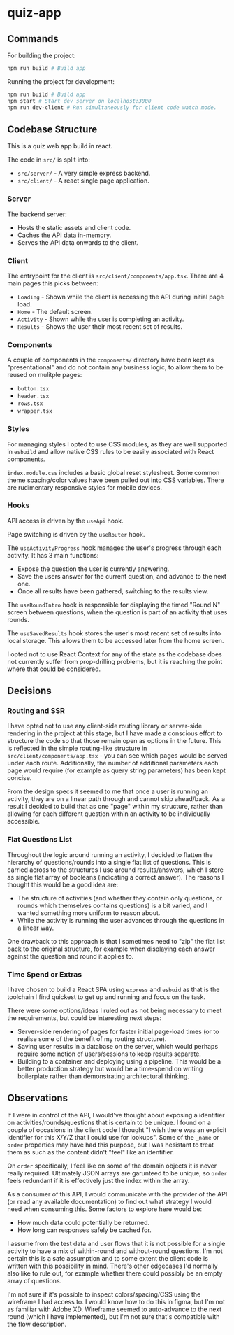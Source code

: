 # quiz-app

## Commands

For building the project:

```bash
npm run build # Build app
```

Running the project for development:

```bash
npm run build # Build app
npm start # Start dev server on localhost:3000
npm run dev-client # Run simultaneously for client code watch mode.
```

## Codebase Structure

This is a quiz web app build in react.

The code in `src/` is split into:

- `src/server/` - A very simple express backend.
- `src/client/` - A react single page application.

### Server

The backend server:

- Hosts the static assets and client code.
- Caches the API data in-memory.
- Serves the API data onwards to the client.

### Client

The entrypoint for the client is `src/client/components/app.tsx`. There are 4 main pages this picks between:

- `Loading` - Shown while the client is accessing the API during initial page load.
- `Home` - The default screen.
- `Activity` - Shown while the user is completing an activity.
- `Results` - Shows the user their most recent set of results.

### Components

A couple of components in the `components/` directory have been kept as "presentational" and do not contain any business logic, to allow them to be reused on mulitple pages:

- `button.tsx`
- `header.tsx`
- `rows.tsx`
- `wrapper.tsx`

### Styles

For managing styles I opted to use CSS modules, as they are well supported in `esbuild` and allow native CSS rules to be easily associated with React components.

`index.module.css` includes a basic global reset stylesheet. Some common theme spacing/color values have been pulled out into CSS variables. There are rudimentary responsive styles for mobile devices.

### Hooks

API access is driven by the `useApi` hook.

Page switching is driven by the `useRouter` hook.

The `useActivityProgress` hook manages the user's progress through each activity. It has 3 main functions:

- Expose the question the user is currently answering.
- Save the users answer for the current question, and advance to the next one.
- Once all results have been gathered, switching to the results view.

The `useRoundIntro` hook is responsible for displaying the timed "Round N" screen between questions, when the question is part of an activity that uses rounds.

The `useSavedResults` hook stores the user's most recent set of results into local storage. This allows them to be accessed later from the home screen.

I opted not to use React Context for any of the state as the codebase does not currently suffer from prop-drilling problems, but it is reaching the point where that could be considered.

## Decisions

### Routing and SSR

I have opted not to use any client-side routing library or server-side rendering in the project at this stage, but I have made a conscious effort to structure the code so that those remain open as options in the future. This is reflected in the simple routing-like structure in `src/client/components/app.tsx` - you can see which pages would be served under each route. Additionally, the number of additional parameters each page would require (for example as query string parameters) has been kept concise.

From the design specs it seemed to me that once a user is running an activity, they are on a linear path through and cannot skip ahead/back. As a result I decided to build that as one "page" within my structure, rather than allowing for each different question within an activity to be individually accessible.

### Flat Questions List

Throughout the logic around running an activity, I decided to flatten the hierarchy of questions/rounds into a single flat list of questions. This is carried across to the structures I use around results/answers, which I store as single flat array of booleans (indicating a correct answer). The reasons I thought this would be a good idea are:

- The structure of activities (and whether they contain only questions, or rounds which themselves contains questions) is a bit varied, and I wanted something more uniform to reason about.
- While the activity is running the user advances through the questions in a linear way.

One drawback to this approach is that I sometimes need to "zip" the flat list back to the original structure, for example when displaying each answer against the question and round it applies to.

### Time Spend or Extras

I have chosen to build a React SPA using `express` and `esbuid` as that is the toolchain I find quickest to get up and running and focus on the task.

There were some options/ideas I ruled out as not being necessary to meet the requirements, but could be interesting next steps:

- Server-side rendering of pages for faster initial page-load times (or to realise some of the benefit of my routing structure).
- Saving user results in a database on the server, which would perhaps require some notion of users/sessions to keep results separate.
- Building to a container and deploying using a pipeline. This would be a better production strategy but would be a time-spend on writing boilerplate rather than demonstrating architectural thinking.

## Observations

If I were in control of the API, I would've thought about exposing a identifier on activities/rounds/questions that is certain to be unique. I found on a couple of occasions in the client code I thought "I wish there was an explicit identifier for this X/Y/Z that I could use for lookups". Some of the `_name` or `order` properties may have had this purpose, but I was hesistant to treat them as such as the content didn't "feel" like an identifier.

On `order` specifically, I feel like on some of the domain objects it is never really required. Ultimately JSON arrays are garunteed to be unique, so `order` feels redundant if it is effectively just the index within the array.

As a consumer of this API, I would communicate with the provider of the API (or read any available documentation) to find out what strategy I would need when consuming this. Some factors to explore here would be:

- How much data could potentially be returned.
- How long can responses safely be cached for.

I assume from the test data and user flows that it is not possible for a single activity to have a mix of within-round and without-round questions. I'm not certain this is a safe assumption and to some extent the client code is written with this possibility in mind. There's other edgecases I'd normally also like to rule out, for example whether there could possibly be an empty array of questions.

I'm not sure if it's possible to inspect colors/spacing/CSS using the wireframe I had access to. I would know how to do this in figma, but I'm not as familiar with Adobe XD. Wireframe seemed to auto-advance to the next round (which I have implemented), but I'm not sure that's compatible with the flow description.
